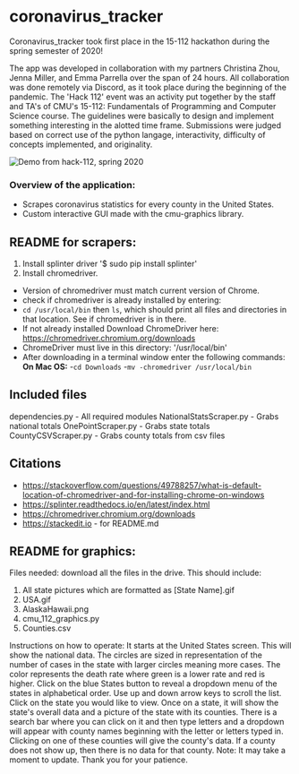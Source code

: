 # coronavirus_tracker

Coronavirus_tracker took first place in the 15-112 hackathon during the spring semester of 2020!  

The app was developed in collaboration with my partners Christina Zhou, Jenna Miller, and Emma Parrella over the span of 24 hours. All collaboration was done remotely via Discord, as it took place during the beginning of the pandemic. The 'Hack 112' event was an activity put together by the staff and TA's of CMU's 15-112: Fundamentals of Programming and Computer Science course.  The guidelines were basically to design and implement something interesting in the alotted time frame.  Submissions were judged based on correct use of the python langage, interactivity, difficulty of concepts implemented, and originality.  

![Demo from hack-112, spring 2020](https://github.com/vism2889/coronavirus_tracker/blob/master/hackathon_demo.gif)


### Overview of the application:

 - Scrapes coronavirus statistics for every county in the United States.
 - Custom interactive GUI made with the cmu-graphics library.


 ## README for scrapers:


 1. Install splinter driver '$ sudo pip install splinter'
 2. Install chromedriver.
 - Version of chromedriver must match current version of Chrome.
 - check if chromedriver is already installed by entering:
 - `cd /usr/local/bin` then `ls`, which should print all files and directories in that location. See if chromedriver is in there.
 - If not already installed Download ChromeDriver here: https://chromedriver.chromium.org/downloads
 - ChromeDriver must live in this directory: '/usr/local/bin'
 - After downloading in a terminal window enter the following commands:
 **On Mac OS:**
 -`cd Downloads`
 -`mv -chromedriver /usr/local/bin`

 ## Included files
 dependencies.py - All required modules
 NationalStatsScraper.py - Grabs national totals
 OnePointScraper.py - Grabs state totals
 CountyCSVScraper.py - Grabs county totals from csv files


 ## Citations
 - https://stackoverflow.com/questions/49788257/what-is-default-location-of-chromedriver-and-for-installing-chrome-on-windows
 - https://splinter.readthedocs.io/en/latest/index.html
 - https://chromedriver.chromium.org/downloads
 - https://stackedit.io - for README.md

 ## README for graphics:
 Files needed: download all the files in the drive. This should include:
 1. All state pictures which are formatted as [State Name].gif
 2. USA.gif
 3. AlaskaHawaii.png
 4. cmu_112_graphics.py
 5. Counties.csv

 Instructions on how to operate:
 It starts at the United States screen. This will show the national data. The circles are sized in representation of the number of cases in the state with larger circles meaning more cases. The color represents the death rate where green is  a lower rate and red is higher.
 Click on the blue States button to reveal a dropdown menu of the states in alphabetical order. Use up and down arrow keys to scroll the list. Click on the state you would like to view.
 Once on a state, it will show the state's overall data and a picture of the state with its counties. There is a search bar where you can click on it and then type letters and a dropdown will appear with county names beginning with the letter or letters typed in. Clicking on one of these counties will give the county's data. If a county does not show up, then there is no data for that county.
 Note: It may take a moment to update. Thank you for your patience.
